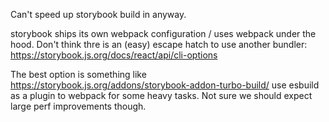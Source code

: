 Can't speed up storybook build in anyway.

storybook ships its own webpack configuration / uses webpack under the hood.
Don't think thre is an (easy) escape hatch to use another bundler:
https://storybook.js.org/docs/react/api/cli-options

The best option is something like https://storybook.js.org/addons/storybook-addon-turbo-build/ use esbuild as a plugin to webpack for some heavy tasks. Not sure we should expect large perf improvements though.